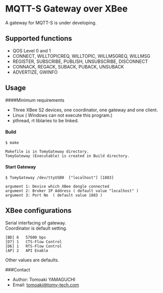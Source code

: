 MQTT-S Gateway over XBee 
======
  A gateway for MQTT-S  is under developing.

Supported functions
-------------------

*  QOS Level 0 and 1
*  CONNECT, WILLTOPICREQ, WILLTOPIC, WILLMSGREQ, WILLMSG
*  REGISTER, SUBSCRIBE, PUBLISH, UNSUBSCRIBE, DISCONNECT 
*  CONNACK, REGACK, SUBACK, PUBACK, UNSUBACK
*  ADVERTIZE, GWINFO 

Usage
------
####Minimum requirements
*  Three XBee S2 devices,  one coordinator, one gateway and one client.
*  Linux  ( Windows can not execute this program.)
*  pthread, rt liblaries to be linked.

#### Build

    $ make
    
    Makefile is in TomyGateway directory.
    TomyGateway (Executable) is created in Build directory.
    
#### Start Gateway  
    
    $ TomyGateway /dev/ttyUSB0  ["localhost"] [1883]
    
    argument 1: Device which XBee dongle connected
    argument 2: Broker IP Address ( default value "localhost" )
    argument 3: Port No  ( default value 1883 )
         
XBee configurations
----------------------
  Serial interfacing  of gateway.  
  Coordinator is default setting.
  
    [BD] 6   57600 bps
    [D7] 1   CTS-Flow Control
    [D6] 1   RTS-Flow Control
    [AP] 2   API Enable

  Other values are defaults.
  
  
  
  
  
###Contact


* Author:    Tomoaki YAMAGUCHI
* Email:     tomoaki@tomy-tech.com

